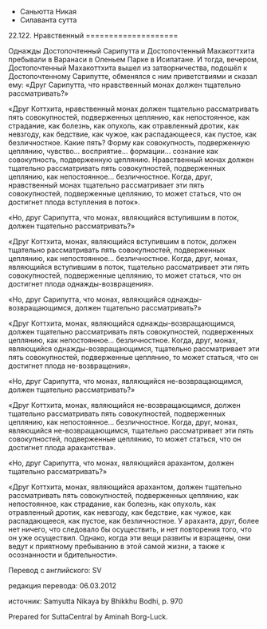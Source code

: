 









* Саньютта Никая
* Силаванта сутта


22\.122\. Нравственный
\=\=\=\=\=\=\=\=\=\=\=\=\=\=\=\=\=\=\=\=



Однажды Достопочтенный Сарипутта и Достопочтенный Махакоттхита пребывали в Варанаси в Оленьем Парке в Исипатане\. И тогда, вечером, Достопочтенный Махакоттхита вышел из затворничества, подошёл к Достопочтенному Сарипутте, обменялся с ним приветствиями и сказал ему: «Друг Сарипутта, что нравственный монах должен тщательно рассматривать?»


«Друг Коттхита, нравственный монах должен тщательно рассматривать пять совокупностей, подверженных цеплянию, как непостоянное, как страдание, как болезнь, как опухоль, как отравленный дротик, как невзгоду, как бедствие, как чужое, как распадающееся, как пустое, как безличностное\. Какие пять? Форму как совокупность, подверженную цеплянию, чувство… восприятие… формации… сознание как совокупность, подверженную цеплянию\. Нравственный монах должен тщательно рассматривать пять совокупностей, подверженных цеплянию, как непостоянное… безличностное\. Когда, друг, нравственный монах тщательно рассматривает эти пять совокупностей, подверженные цеплянию, то может статься, что он достигнет плода вступления в поток»\.


«Но, друг Сарипутта, что монах, являющийся вступившим в поток, должен тщательно рассматривать?»


«Друг Коттхита, монах, являющийся вступившим в поток, должен тщательно рассматривать пять совокупностей, подверженных цеплянию, как непостоянное… безличностное\. Когда, друг, монах, являющийся вступившим в поток, тщательно рассматривает эти пять совокупностей, подверженные цеплянию, то может статься, что он достигнет плода однажды\-возвращения»\.


«Но, друг Сарипутта, что монах, являющийся однажды\-возвращающимся, должен тщательно рассматривать?»


«Друг Коттхита, монах, являющийся однажды\-возвращающимся, должен тщательно рассматривать пять совокупностей, подверженных цеплянию, как непостоянное… безличностное\. Когда, друг, монах, являющийся однажды\-возвращающимся, тщательно рассматривает эти пять совокупностей, подверженные цеплянию, то может статься, что он достигнет плода не\-возвращения»\.


«Но, друг Сарипутта, что монах, являющийся не\-возвращающимся, должен тщательно рассматривать?»


«Друг Коттхита, монах, являющийся не\-возвращающимся, должен тщательно рассматривать пять совокупностей, подверженных цеплянию, как непостоянное… безличностное\. Когда, друг, монах, являющийся не\-возвращающимся, тщательно рассматривает эти пять совокупностей, подверженные цеплянию, то может статься, что он достигнет плода арахантства»\.


«Но, друг Сарипутта, что монах, являющийся арахантом, должен тщательно рассматривать?»


«Друг Коттхита, монах, являющийся арахантом, должен тщательно рассматривать пять совокупностей, подверженных цеплянию, как непостоянное, как страдание, как болезнь, как опухоль, как отравленный дротик, как невзгоду, как бедствие, как чужое, как распадающееся, как пустое, как безличностное\. У араханта, друг, более нет ничего, что следовало бы осуществить, и нет повторения того, что он уже осуществил\. Однако, когда эти вещи развиты и взращены, они ведут к приятному пребыванию в этой самой жизни, а также к осознанности и бдительности»\.



Перевод с английского: SV


редакция перевода: 06\.03\.2012


источник: Samyutta Nikaya by Bhikkhu Bodhi, p\. 970


Prepared for SuttaCentral by Aminah Borg\-Luck\.






